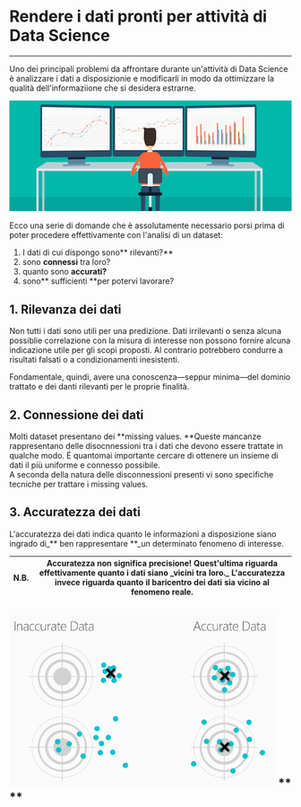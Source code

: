 # Rendere i dati pronti per attività di Data Science

---

Uno dei principali problemi da affrontare durante un'attività di Data Science è analizzare i dati a disposizionie e modificarli in modo da ottimizzare la qualità dell'informaziione che si desidera estrarne.

![](/assets/google-analytics-custom-dashboard.jpg)

Ecco una serie di domande che è assolutamente necessario porsi prima di poter procedere effettivamente con l'analisi di un dataset:

1. I dati di cui dispongo sono** rilevanti?**
2. sono **connessi** tra loro?
3. quanto sono **accurati?**
4. sono** sufficienti **per potervi lavorare?

## 1. Rilevanza dei dati

Non tutti i dati sono utili per una predizione. Dati irrilevanti o senza alcuna possiblie correlazione con la misura di interesse non possono fornire alcuna indicazione utile per gli scopi proposti. Al contrario potrebbero condurre a risultati falsati o a condizionamenti inesistenti.

Fondamentale, quindi, avere una conoscenza—seppur minima—del dominio trattato e dei danti rilevanti per le proprie finalità.

## 2. Connessione dei dati

Molti dataset presentano dei **missing values. **Queste mancanze rappresentano delle disocnnessioni tra i dati che devono essere trattate in qualche modo. É quantomai importante cercare di ottenere un insieme di dati il più uniforme e connesso possibile.  
A seconda della natura delle disconnessioni presenti vi sono specifiche tecniche per trattare i missing values.

## 3. Accuratezza dei dati

L'accuratezza dei dati indica quanto le informazioni a disposizione siano ingrado di\_** ben rappresentare **\_un determinato fenomeno di interesse.



| N.B. | Accuratezza non significa **precisione!** Quest'ultima riguarda effettivamente quanto i dati siano \_vicini tra loro.\_ L'accuratezza invece riguarda quanto il baricentro dei dati sia vicino al fenomeno reale. |
| -- | -- |


## ![](/assets/Capture.PNG) ** **



